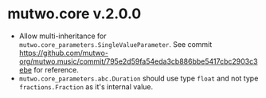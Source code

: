 # mutwo.core v.2.0.0

- Allow multi-inheritance for `mutwo.core_parameters.SingleValueParameter`. See commit https://github.com/mutwo-org/mutwo.music/commit/795e2d59fa54eda3cb886bbe5417cbc2903c3ebe for reference.
- `mutwo.core_parameters.abc.Duration` should use type `float` and not type `fractions.Fraction` as it's internal value.
